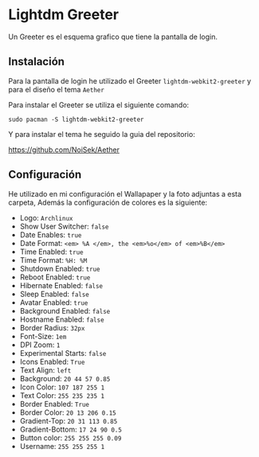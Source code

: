 # Lightdm Greeter

Un Greeter es el esquema grafico que tiene la pantalla de login.

## Instalación

Para la pantalla de login he utilizado el Greeter `lightdm-webkit2-greeter` y para el diseño el tema `Aether`

Para instalar el Greeter se utiliza el siguiente comando:

```
sudo pacman -S lightdm-webkit2-greeter
```

Y para instalar el tema he seguido la guia del repositorio:

https://github.com/NoiSek/Aether


## Configuración

He utilizado en mi configuración el Wallapaper y la foto adjuntas a esta carpeta, Además la configuración de colores es la siguiente:

* Logo: `Archlinux`
* Show User Switcher: `false`
* Date Enables: `true`
* Date Format: `<em> %A </em>, the <em>%o</em> of <em>%B</em>`
* Time Enabled: `true`
* Time Format: `%H: %M`
* Shutdown Enabled: `true`
* Reboot Enabled: `true`
* Hibernate Enabled: `false`
* Sleep Enabled: `false`
* Avatar Enabled: `true`
* Background Enabled: `false`
* Hostname Enabled: `false`
* Border Radius: `32px`
* Font-Size: `1em`
* DPI Zoom: `1`
* Experimental Starts: `false`
* Icons Enabled: `True`
* Text Align: `left`
* Background: `20 44 57 0.85`
* Icon Color: `107 187 255 1`
* Text Color: `255 235 235 1`
* Border Enabled: `True`
* Border Color: `20 13 206 0.15`
* Gradient-Top: `20 31 113 0.85`
* Gradient-Bottom: `17 24 90 0.5`
* Button color: `255 255 255 0.09`
* Username: `255 255 255 1`